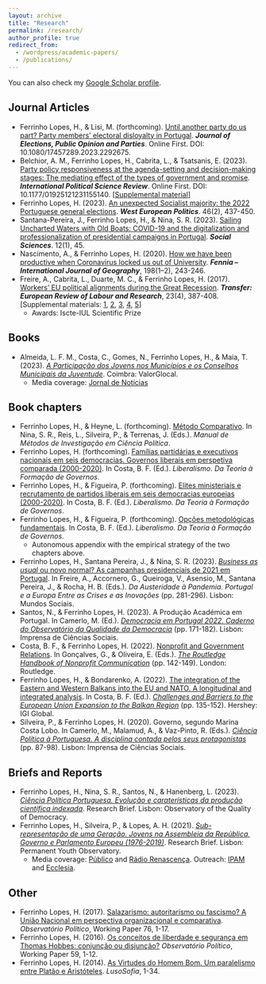```yaml
---
layout: archive
title: "Research"
permalink: /research/
author_profile: true
redirect_from: 
  - /wordpress/academic-papers/
  - /publications/
---
```


You can also check my <a href="https://scholar.google.pt/citations?user=vK-y0CYAAAAJ&hl=pt-PT">Google Scholar profile</a>.

  
## Journal Articles

* Ferrinho Lopes, H., & Lisi, M. (forthcoming). [Until another party do us part? Party members’ electoral disloyalty in Portugal](https://doi.org/10.1080/17457289.2023.2292675). <b><i>Journal of Elections, Public Opinion and Parties</i></b>. Online First. DOI: 10.1080/17457289.2023.2292675.
* Belchior, A. M., Ferrinho Lopes, H., Cabrita, L., & Tsatsanis, E. (2023). [Party policy responsiveness at the agenda-setting and decision-making stages: The mediating effect of the types of government and promise](https://journals.sagepub.com/doi/pdf/10.1177/01925121231155140). <b><i>International Political Science Review</i></b>. Online First. DOI: 10.1177/01925121231155140. [[Supplemental material](https://journals.sagepub.com/doi/suppl/10.1177/01925121231155140/suppl_file/sj-docx-1-ips-10.1177_01925121231155140.docx)]
* Ferrinho Lopes, H. (2023). [An unexpected Socialist majority: the 2022 Portuguese general elections](https://www.tandfonline.com/doi/pdf/10.1080/01402382.2022.2070983?casa_token=LcYisGvvnAgAAAAA:crAT_E-1iAN4OAOFmhm-S3WVaQplB5ayAlIESzTYBNLhh7yegYlg9JL5K7w0uOAvdUJYpASwsS0Lwg). <b><i>West European Politics</i></b>. 46(2), 437-450.
* Santana-Pereira, J., Ferrinho Lopes, H., & Nina, S. R. (2023). [Sailing Uncharted Waters with Old Boats: COVID-19 and the digitalization and professionalization of presidential campaigns in Portugal](https://www.mdpi.com/2076-0760/12/1/45). <b><i>Social Sciences</i></b>. 12(1), 45.
* Nascimento, A., & Ferrinho Lopes, H. (2020). [How we have been productive when Coronavirus locked us out of University](https://repositorio.ul.pt/bitstream/10451/45557/1/ICS_ANascimento_How.pdf). <b><i>Fennia – International Journal of Geography</i></b>, 198(1–2), 243-246.
* Freire, A., Cabrita, L., Duarte, M. C., & Ferrinho Lopes, H. (2017). [Workers’ EU political alignments during the Great Recession](https://journals.sagepub.com/doi/10.1177/1024258917696239). <b><i>Transfer: European Review of Labour and Research</i></b>, 23(4), 387-408. [Supplemental materials: [1](https://journals.sagepub.com/doi/suppl/10.1177/1024258917696239/suppl_file/trs696239_supplementary_material_appendix_1.pdf), [2](https://journals.sagepub.com/doi/suppl/10.1177/1024258917696239/suppl_file/trs696239_supplementary_material_appendix_2.pdf), [3](https://journals.sagepub.com/doi/suppl/10.1177/1024258917696239/suppl_file/trs696239_supplementary_material_appendix_3.pdf), [4](https://journals.sagepub.com/doi/suppl/10.1177/1024258917696239/suppl_file/trs696239_supplementary_material_appendix_4.pdf), [5](https://journals.sagepub.com/doi/suppl/10.1177/1024258917696239/suppl_file/trs696239_supplementary_material_appendix_5.pdf)] 
  * Awards: Iscte-IUL Scientific Prize 


## Books

* Almeida, L. F. M., Costa, C., Gomes, N., Ferrinho Lopes, H., & Maia, T. (2023). <i>[A Participação dos Jovens nos Municípios e os Conselhos Municipais da Juventude](https://www.aevst.com/wp-content/uploads/2023/10/Livro-Conselhos-Municipais-de-Juventude-1.pdf)</i>. Coimbra: ValorGlocal.
  * Media coverage: [Jornal de Notícias](https://www.jn.pt/2122761049/metade-dos-municipios-nao-tem-conselho-municipal-da-juventude/)

## Book chapters

* Ferrinho Lopes, H., & Heyne, L. (forthcoming). [Método Comparativo](https://www.dropbox.com/scl/fi/0xgf0fd9gc2z6n7pjk80v/Cap.-M-todo-Comparativo-em-Ci-ncia-Pol-tica-rev.-HFL-LH-05-04-2023.pdf?rlkey=hwzct3f97scyk4p3orb1qdnaz&dl=0). In Nina, S. R., Reis, L., Silveira, P., & Terrenas, J. (Eds.). <i>Manual de Métodos de Investigação em Ciência Política</i>.
* Ferrinho Lopes, H. (forthcoming). [Famílias partidárias e executivos nacionais em seis democracias. Governos liberais em perspetiva comparada (2000-2020)](https://www.dropbox.com/scl/fi/hf44y9qdykj2nb09iu0ro/Cap-tulo-4.-HFL-v4-22-04-2023.pdf?rlkey=755p0lmrze7v393d4y7vzpgqr&dl=0). In Costa, B. F. (Ed.). <i>Liberalismo. Da Teoria à Formação de Governos</i>. 
* Ferrinho Lopes, H., & Figueira, P. (forthcoming). [Elites ministeriais e recrutamento de partidos liberais em seis democracias europeias (2000-2020)](https://www.dropbox.com/scl/fi/z17g0h2ywzdnowywkddy5/Cap-tulo-5.-HFL-PF-vf-22-04-2023.pdf?rlkey=xp6j91u7a8by0paju80bffbb9&dl=0). In Costa, B. F. (Ed.). <i>Liberalismo. Da Teoria à Formação de Governos</i>.
* Ferrinho Lopes, H., & Figueira, P. (forthcoming). [Opções metodológicas fundamentais](https://www.dropbox.com/scl/fi/3ncmdayno2j9lun5thwcw/Cap-tulo-metodol-gico-v9-22-04-2023.pdf?rlkey=l7y8zgnbhfpgd4k6ndgmn883k&dl=0). In Costa, B. F. (Ed.). <i>Liberalismo. Da Teoria à Formação de Governos.</i> 
    * Autonomous appendix with the empirical strategy of the two chapters above.
* Ferrinho Lopes, H., Santana Pereira, J., & Nina, S. R. (2023). [<i>Business as usual</i> ou novo normal? As campanhas presidenciais de 2021 em Portugal](https://www.dropbox.com/scl/fi/4nqlax0pmlvv7ntzaaqvz/2023-Chapter-Mundos-Sociais.pdf?rlkey=4xge3q048ov8ddjs5ruwdnawu&dl=0). In Freire, A., Accornero, G., Queiroga, V., Asensio, M., Santana Pereira, J., & Rocha, H. B. (Eds.). <i>Da Austeridade à Pandemia. Portugal e a Europa Entre as Crises e as Inovações</i> (pp. 281-296). Lisbon: Mundos Sociais.
* Santos, N., & Ferrinho Lopes, H. (2023). A Produção Académica em Portugal. In Camerlo, M. (Ed.). <i>[Democracia em Portugal 2022. Caderno do Observatório da Qualidade da Democracia](https://www.ics.ulisboa.pt/livros/democracia-em-portugal-2022)</i> (pp. 171-182). Lisbon: Imprensa de Ciências Sociais.
* Costa, B. F., & Ferrinho Lopes, H. (2022). [Nonprofit and Government Relations](https://www.taylorfrancis.com/chapters/edit/10.4324/9781003170563-18/nonprofit-government-relations-bruno-ferreira-costa-hugo-ferrinho-lopes?context=ubx&refId=e7773832-d07f-49c1-99e2-9634eed1fd0d). In Gonçalves, G., & Oliveira, E. (Eds.). <i>[The Routledge Handbook of Nonprofit Communication](https://www.routledge.com/The-Routledge-Handbook-of-Nonprofit-Communication/Goncalves-Oliveira/p/book/9780367771775)</i> (pp. 142-149). London: Routledge.
* Ferrinho Lopes, H., & Bondarenko, A. (2022). [The integration of the Eastern and Western Balkans into the EU and NATO. A longitudinal and integrated analysis](https://www.igi-global.com/chapter/the-integration-of-the-eastern-and-western-balkans-into-the-eu-and-nato/295606). In Costa, B. F. (Ed.). <i>[Challenges and Barriers to the European Union Expansion to the Balkan Region](https://www.igi-global.com/book/challenges-barriers-european-union-expansion/275497)</i> (pp. 135-152). Hershey: IGI Global.
* Silveira, P., & Ferrinho Lopes, H. (2020). Governo, segundo Marina Costa Lobo. In Camerlo, M., Malamud, A., & Vaz-Pinto, R. (Eds.). <i>[Ciência Política à Portuguesa. A disciplina contada pelos seus protagonistas](https://repositorio.ul.pt/bitstream/10451/47033/1/ICS_MCamerlo_Ciencia.pdf)</i> (pp. 87-98). Lisbon: Imprensa de Ciências Sociais.

## Briefs and Reports

* Ferrinho Lopes, H., Nina, S. R., Santos, N., & Hanenberg, L. (2023). <i>[Ciência Política Portuguesa. Evolução e caraterísticas da produção científica indexada](https://oqd.ics.ulisboa.pt/webwp/wp-content/uploads/2023/01/2023-Research-Brief-OQD-1.pdf)</i>. Research Brief. Lisbon: Observatory of the Quality of Democracy.
* Ferrinho Lopes, H., Silveira, P., & Lopes, A. H. (2021). <i>[Sub-representação de uma Geração. Jovens na Assembleia da República, Governo e Parlamento Europeu (1976-2019)](https://www.opj.ics.ulisboa.pt/wp-content/uploads/ICS-Policy-Brief-2021.pdf)</i>. Research Brief. Lisbon: Permanent Youth Observatory.
  * Media coverage: [Público](https://www.publico.pt/2022/11/28/politica/noticia/aqui-ninguem-tweetou-debate-jovens-mostraram-querem-participar-2029537) and [Rádio Renascença](https://rr.sapo.pt/especial%5C/politica/2022/01/27/pedro-silveira-os-governos-nao-podem-ser-um-one-man-show/269893/). Outreach: [IPAM](https://www.ipam.pt/blog/participacao-jovem-na-era-digital/) and [Ecclesia](https://agencia.ecclesia.pt/portal/ha-uma-sub-representacao-cronica-das-novas-geracoes-na-politica-rita-saias/).

## Other

* Ferrinho Lopes, H. (2017). [Salazarismo: autoritarismo ou fascismo? A União Nacional em perspectiva organizacional e comparativa](http://www.observatoriopolitico.pt/wp-content/uploads/2017/11/WP_76_HL.pdf). <i>Observatório Político</i>, Working Paper 76, 1-17.
* Ferrinho Lopes, H. (2016). [Os conceitos de liberdade e segurança em Thomas Hobbes: conjunção ou disjunção?](http://www.observatoriopolitico.pt/wp-content/uploads/2016/03/WP_59_HFL.pdf) <i>Observatório Político</i>, Working Paper 59, 1-12.
* Ferrinho Lopes, H. (2014). [As Virtudes do Homem Bom. Um paralelismo entre Platão e Aristóteles](http://www.lusosofia.net/textos/20140517-lopes_hugo_2014_virtudes_homem_bom.pdf). <i>LusoSofia</i>, 1-34.



<!---
# Encyclopedia entries
- Regime Support. (with [Pedro C. Magalhães](https://www.pedro-magalhaes.org/), [Lúcio Hanenberg](https://www.ics.ulisboa.pt/pessoa/lucio-hanenberg) and [David Pimenta](https://www.ics.ulisboa.pt/pessoa/david-pimenta)). Entry for the <i>Elgar Encyclopedia of Political Representation</i>, edited by André Freire, Eva Önudottir, Andrea Pedrazzani, and Hermann Schmitt. Cheltenham: Edward Elgar.
- Growing citizens’ tolerance <i>vis-à-vis</i> authoritarian alternatives. (with [Pedro C. Magalhães](https://www.pedro-magalhaes.org/), [Lúcio Hanenberg](https://www.ics.ulisboa.pt/pessoa/lucio-hanenberg) and [David Pimenta](https://www.ics.ulisboa.pt/pessoa/david-pimenta)). Entry for the <i>Elgar Encyclopedia of Political Representation</i>, edited by André Freire, Eva Önudottir, Andrea Pedrazzani, and Hermann Schmitt. Cheltenham: Edward Elgar.

# Working Papers
- Moving online? The use of web surveys in political science research (2005-2019). (with [Ana M. Belchior](https://ciencia.iscte-iul.pt/authors/ana-maria-da-conceicao-belchior/cv), Viriato Queiroga and Ana Rezende-Matias)

# Work in Progress
- Perception of poll results and strategic voting. (with [José Santana-Pereira](https://ciencia.iscte-iul.pt/authors/jose-santana-pereira/cv) and [Susana Rogeiro Nina](https://www.ulusofona.pt/docentes/susana-isabel-rogeiro-pereira-nina-6412))
- Political party ethics self-regulation. (with [Luís de Sousa](https://www.ics.ulisboa.pt/pessoa/luis-de-sousa), [Fernando Casal Bertoa](https://whogoverns.eu/biography/) and [Lúcio Hanenberg](https://www.ics.ulisboa.pt/pessoa/lucio-hanenberg))
- Party Youth Wing Organization. (with [Brit Anlar](https://www.britanlar.com/), [Kira R. Kurz](https://kirareneekurz.owlstown.net/) and [Ieva Hofmane](https://www.eui.eu/people?id=ieva-hofmane)).
- Youth representation in local politics.
- Young people and corruption perceptions in Spain and Portugal. (with [Gustavo Gouvêa Maciel](https://scholar.google.com/citations?user=po780s0AAAAJ&hl=en))

- Democratic innovations and xxx (with [Miguel M. Pereira](https://miguelmpereira.com/) and [Jorge M. Fernandes](https://www.jorgemfernandes.com/))
- Exposure to polls, late deciders, and strategic voting. A tale of three elections in Portugal. (with [José Santana-Pereira](https://ciencia.iscte-iul.pt/authors/jose-santana-pereira/cv) and [Susana Rogeiro Nina](https://www.ulusofona.pt/docentes/susana-isabel-rogeiro-pereira-nina-6412))

--->
